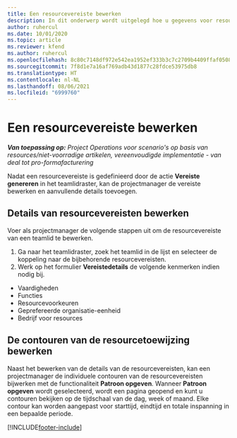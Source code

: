```yaml
---
title: Een resourcevereiste bewerken
description: In dit onderwerp wordt uitgelegd hoe u gegevens voor resourcevereisten kunt bijwerken.
author: ruhercul
ms.date: 10/01/2020
ms.topic: article
ms.reviewer: kfend
ms.author: ruhercul
ms.openlocfilehash: 8c80c7148df972e542ea1952ef333b3c7c2709b4409ffaf0508f8f617d5f9894
ms.sourcegitcommit: 7f8d1e7a16af769adb43d1877c28fdce53975db8
ms.translationtype: HT
ms.contentlocale: nl-NL
ms.lasthandoff: 08/06/2021
ms.locfileid: "6999760"
---
```

# <a name="edit-a-resource-requirement"></a>Een resourcevereiste bewerken

_**Van toepassing op:** Project Operations voor scenario's op basis van resources/niet-voorradige artikelen, vereenvoudigde implementatie - van deal tot pro-formafacturering_

Nadat een resourcevereiste is gedefinieerd door de actie **Vereiste genereren** in het teamlidraster, kan de projectmanager de vereiste bewerken en aanvullende details toevoegen.

## <a name="edit-resource-requirement-details"></a>Details van resourcevereisten bewerken

Voer als projectmanager de volgende stappen uit om de resourcevereiste van een teamlid te bewerken.

1. Ga naar het teamlidraster, zoek het teamlid in de lijst en selecteer de koppeling naar de bijbehorende resourcevereisten.
2. Werk op het formulier **Vereistedetails** de volgende kenmerken indien nodig bij.

- Vaardigheden
- Functies
- Resourcevoorkeuren
- Geprefereerde organisatie-eenheid
- Bedrijf voor resources

## <a name="edit-resource-assignment-contours"></a>De contouren van de resourcetoewijzing bewerken

Naast het bewerken van de details van de resourcevereisten, kan een projectmanager de individuele contouren van de resourcevereisten bijwerken met de functionaliteit **Patroon opgeven**. Wanneer **Patroon opgeven** wordt geselecteerd, wordt een pagina geopend en kunt u contouren bekijken op de tijdschaal van de dag, week of maand. Elke contour kan worden aangepast voor starttijd, eindtijd en totale inspanning in een bepaalde periode.

[!INCLUDE[footer-include](../includes/footer-banner.md)]